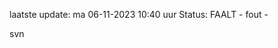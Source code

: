 laatste update: 
ma 06-11-2023 10:40   uur 
Status: FAALT - fout - 
<div class="service R">svn</div>